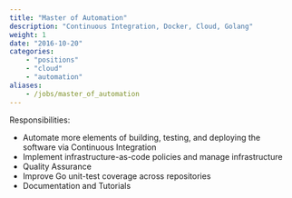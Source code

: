 ```yaml
---
title: "Master of Automation"
description: "Continuous Integration, Docker, Cloud, Golang"
weight: 1
date: "2016-10-20"
categories: 
    - "positions"
    - "cloud"
    - "automation"
aliases:
    - /jobs/master_of_automation
---
```


Responsibilities: 

- Automate more elements of building, testing, and deploying the software via Continuous Integration
- Implement infrastructure-as-code policies and manage infrastructure
- Quality Assurance
- Improve Go unit-test coverage across repositories
- Documentation and Tutorials

